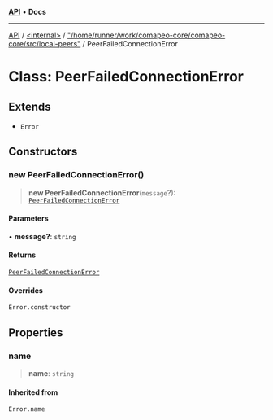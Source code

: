 [**API**](../../../../README.md) • **Docs**

***

[API](../../../../README.md) / [\<internal\>](../../../README.md) / ["/home/runner/work/comapeo-core/comapeo-core/src/local-peers"](../README.md) / PeerFailedConnectionError

# Class: PeerFailedConnectionError

## Extends

- `Error`

## Constructors

### new PeerFailedConnectionError()

> **new PeerFailedConnectionError**(`message`?): [`PeerFailedConnectionError`](PeerFailedConnectionError.md)

#### Parameters

• **message?**: `string`

#### Returns

[`PeerFailedConnectionError`](PeerFailedConnectionError.md)

#### Overrides

`Error.constructor`

## Properties

### name

> **name**: `string`

#### Inherited from

`Error.name`
